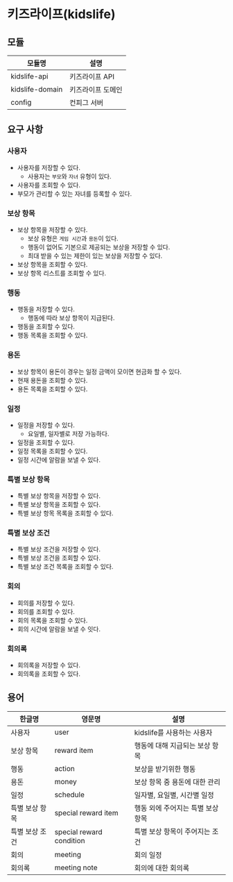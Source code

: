 # 키즈라이프(kidslife)

## 모듈

| 모듈명 | 설명 |
| --- | --- |
| kidslife-api | 키즈라이프 API |
| kidslife-domain | 키즈라이프 도메인 |
| config | 컨피그 서버 |

## 요구 사항

### 사용자

- 사용자를 저장할 수 있다.
  - 사용자는 `부모`와 `자녀` 유형이 있다.
- 사용자를 조회할 수 있다.
- 부모가 관리할 수 있는 자녀를 등록할 수 있다.

### 보상 항목

- 보상 항목을 저장할 수 있다.
  - 보상 유형은 `게임 시간`과 `용돈`이 있다.
  - 행동이 없어도 기본으로 제공되는 보상을 저장할 수 있다.
  - 최대 받을 수 있는 제한이 있는 보상을 저장할 수 있다.
- 보상 항목을 조회할 수 있다.
- 보상 항목 리스트를 조회할 수 있다.

### 행동

- 행동을 저장할 수 있다.
  - 행동에 따라 보상 항목이 지급된다.
- 행동을 조회할 수 있다.
- 행동 목록을 조회할 수 있다.

### 용돈

- 보상 항목이 용돈이 경우는 일정 금액이 모이면 현금화 할 수 있다.
- 현재 용돈을 조회할 수 있다.
- 용돈 목록을 조회할 수 있다.

### 일정

- 일정을 저장할 수 있다.
  - 요일별, 일자별로 저장 가능하다.
- 일정을 조회할 수 있다.
- 일정 목록을 조회할 수 있다.
- 일정 시간에 알람을 보낼 수 있다.

### 특별 보상 항목

- 특별 보상 항목을 저장할 수 있다.
- 특별 보상 항목을 조회할 수 있다.
- 특별 보상 항목 목록을 조회할 수 있다.

### 특별 보상 조건

- 특별 보상 조건을 저장할 수 있다.
- 특별 보상 조건을 조회할 수 있다.
- 특별 보상 조건 목록을 조회할 수 있다.

### 회의

- 회의를 저장할 수 있다.
- 회의를 조회할 수 있다.
- 회의 목록을 조회할 수 있다.
- 회의 시간에 알람을 보낼 수 잇다.

### 회의록

- 회의록을 저장할 수 있다.
- 회의록을 조회할 수 있다.

## 용어

| 한글명 | 영문명 | 설명 |
| --- | --- | --- |
| 사용자 | user | kidslife를 사용하는 사용자 |
| 보상 항목 | reward item | 행동에 대해 지급되는 보상 항목 |
| 행동 | action | 보상을 받기위한 행동 |
| 용돈 | money | 보상 항목 중 용돈에 대한 관리 |
| 일정 | schedule | 일자별, 요일별, 시간별 일정 |
| 특별 보상 항목 | special reward item | 행동 외에 주어지는 특별 보상 항목 |
| 특별 보상 조건 | special reward condition | 특별 보상 항목이 주어지는 조건 |
| 회의 | meeting | 회의 일정 |
| 회의록 | meeting note | 회의에 대한 회의록 |
